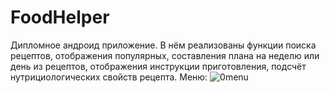 # FoodHelper
Дипломное андроид приложение. В нём реализованы функции поиска рецептов, отображения популярных, составления плана на неделю или день из рецептов,
отображения инструкции приготовления, подсчёт нутрициологических свойств рецепта.
Меню:
![0menu](https://github.com/DenisBerezovski1/FoodHelper/assets/119109483/ad92f21b-7f00-4857-95b3-937d20008752)
